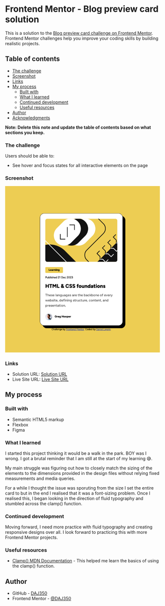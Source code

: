 # Frontend Mentor - Blog preview card solution

This is a solution to the [Blog preview card challenge on Frontend Mentor](https://www.frontendmentor.io/challenges/blog-preview-card-ckPaj01IcS). Frontend Mentor challenges help you improve your coding skills by building realistic projects. 

## Table of contents
  - [The challenge](#the-challenge)
  - [Screenshot](#screenshot)
  - [Links](#links)
- [My process](#my-process)
  - [Built with](#built-with)
  - [What I learned](#what-i-learned)
  - [Continued development](#continued-development)
  - [Useful resources](#useful-resources)
- [Author](#author)
- [Acknowledgments](#acknowledgments)

**Note: Delete this note and update the table of contents based on what sections you keep.**

### The challenge

Users should be able to:

- See hover and focus states for all interactive elements on the page

### Screenshot

![](./screenshot.png)

### Links

- Solution URL: [Solution URL](https://github.com/DAJ350/blog-preview-card-main)
- Live Site URL: [Live Site URL](https://daj350.github.io/blog-preview-card-main/)

## My process

### Built with

- Semantic HTML5 markup
- Flexbox
- Figma 

### What I learned

I started this project thinking it would be a walk in the park. BOY was I wrong. I got a brutal reminder that I am still at the start of my learning 😅.

My main struggle was figuring out how to closely match the sizing of the elements to the dimensions provided in the design files without relying fixed measurements and media queries. 

For a while I thought the issue was sporuting from the size I set the entire card to but in the end I realised that it was a font-sizing problem. Once I realised this, I began looking in the direction of fluid typography and stumbled across the clamp() function.

### Continued development

Moving forward, I need more practice with fluid typography and creating responsive designs over all. I look forward to practicing this with more Frontend Mentor projects. 

### Useful resources

- [Clamp() MDN Documentation](https://developer.mozilla.org/en-US/docs/Web/CSS/clamp) - This helped me learn the basics of using the clamp() function. 

## Author

- GitHub - [DAJ350](https://github.com/DAJ350)
- Frontend Mentor - [@DAJ350](https://www.frontendmentor.io/profile/DAJ350)
